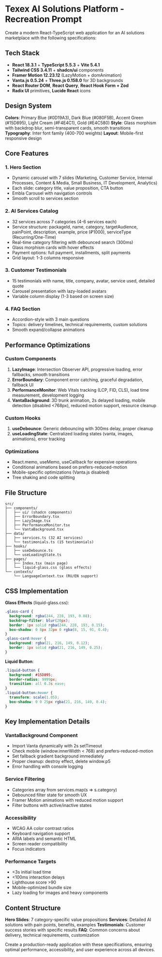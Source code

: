 # Texex AI Solutions Platform - Recreation Prompt

Create a modern React-TypeScript web application for an AI solutions marketplace with the following specifications:

## Tech Stack
- **React 18.3.1** + **TypeScript 5.5.3** + **Vite 5.4.1**
- **Tailwind CSS 3.4.11** + **shadcn/ui** components
- **Framer Motion 12.23.12** (LazyMotion + domAnimation)
- **Vanta.js 0.5.24** + **Three.js 0.158.0** for 3D backgrounds
- **React Router DOM**, **React Query**, **React Hook Form + Zod**
- **Radix UI** primitives, **Lucide React** icons

## Design System
**Colors**: Primary Blue (#0D19A3), Dark Blue (#080F5B), Accent Green (#15D895), Light Cream (#F4E4C1), Gold (#E4C580)
**Style**: Glass morphism with backdrop blur, semi-transparent cards, smooth transitions
**Typography**: Inter font family (400-700 weights)
**Layout**: Mobile-first responsive design

## Core Features

### 1. Hero Section
- Dynamic carousel with 7 slides (Marketing, Customer Service, Internal Processes, Content & Media, Small Business, IT Development, Analytics)
- Each slide: category title, value proposition, CTA button
- Embla Carousel with navigation controls
- Smooth scroll to services section

### 2. AI Services Catalog
- 32 services across 7 categories (4-6 services each)
- Service structure: packageId, name, category, targetAudience, painPoint, description, example, price (₽1000), serviceType (Recurring/One-Time)
- Real-time category filtering with debounced search (300ms)
- Glass morphism cards with hover effects
- Payment options: full payment, installments, split payments
- Grid layout: 1-3 columns responsive

### 3. Customer Testimonials
- 15 testimonials with name, title, company, avatar, service used, detailed quote
- Carousel presentation with lazy-loaded avatars
- Variable column display (1-3 based on screen size)

### 4. FAQ Section
- Accordion-style with 3 main questions
- Topics: delivery timelines, technical requirements, custom solutions
- Smooth expand/collapse animations

## Performance Optimizations

### Custom Components
1. **LazyImage**: Intersection Observer API, progressive loading, error fallbacks, smooth transitions
2. **ErrorBoundary**: Component error catching, graceful degradation, fallback UI
3. **PerformanceMonitor**: Web Vitals tracking (LCP, FID, CLS), load time measurement, development logging
4. **VantaBackground**: 3D trunk animation, 2s delayed loading, mobile detection (disabled <768px), reduced motion support, resource cleanup

### Custom Hooks
1. **useDebounce**: Generic debouncing with 300ms delay, proper cleanup
2. **useLoadingState**: Centralized loading states (vanta, images, animations), error tracking

### Optimizations
- React.memo, useMemo, useCallback for expensive operations
- Conditional animations based on prefers-reduced-motion
- Mobile-specific optimizations (Vanta.js disabled)
- Tree shaking and code splitting

## File Structure
```
src/
├── components/
│   ├── ui/ (shadcn components)
│   ├── ErrorBoundary.tsx
│   ├── LazyImage.tsx
│   ├── PerformanceMonitor.tsx
│   └── VantaBackground.tsx
├── data/
│   ├── services.ts (32 AI services)
│   └── testimonials.ts (15 testimonials)
├── hooks/
│   ├── useDebounce.ts
│   └── useLoadingState.ts
├── pages/
│   ├── Index.tsx (main page)
│   └── liquid-glass.css (glass effects)
└── contexts/
    └── LanguageContext.tsx (RU/EN support)
```

## CSS Implementation
**Glass Effects** (liquid-glass.css):
```css
.glass-card {
  background: rgba(244, 228, 193, 0.08);
  backdrop-filter: blur(20px);
  border: 1px solid rgba(244, 228, 193, 0.15);
  box-shadow: 0 8px 32px 0 rgba(8, 15, 91, 0.4);
}
.glass-card:hover {
  background: rgba(21, 216, 149, 0.12);
  border: 1px solid rgba(21, 216, 149, 0.25);
}
```

**Liquid Button**:
```css
.liquid-button {
  background: #15D895;
  border-radius: 9999px;
  transition: all 0.3s ease;
}
.liquid-button:hover {
  transform: scale(1.05);
  box-shadow: 0 0 25px rgba(21, 216, 149, 0.4);
}
```

## Key Implementation Details

### VantaBackground Component
- Import Vanta dynamically with 2s setTimeout
- Check mobile (window.innerWidth < 768) and prefers-reduced-motion
- Set fallback gradient background immediately
- Proper cleanup: destroy effect, delete window.p5
- Error handling with console logging

### Service Filtering
- Categories array from services.map(s => s.category)
- Debounced filter state for smooth UX
- Framer Motion animations with reduced motion support
- Filter buttons with active/inactive states

### Accessibility
- WCAG AA color contrast ratios
- Keyboard navigation support
- ARIA labels and semantic HTML
- Screen reader compatibility
- Focus indicators

### Performance Targets
- <3s initial load time
- <100ms interaction delays
- Lighthouse score >90
- Mobile-optimized bundle size
- Lazy loading for images and heavy components

## Content Structure
**Hero Slides**: 7 category-specific value propositions
**Services**: Detailed AI solutions with pain points, benefits, examples
**Testimonials**: Customer success stories with specific results
**FAQ**: Common concerns about delivery, technical requirements, customization

Create a production-ready application with these specifications, ensuring optimal performance, accessibility, and user experience across all devices.